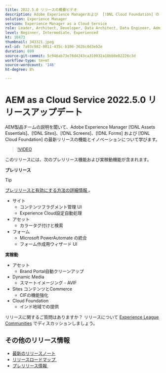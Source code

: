 ```yaml
---
title: 2022.5.0 リリースの概要ビデオ
description: Adobe Experience Managerおよび  [!DNL Cloud Foundation] の 2022-5-0 リリースの最新機能とイノベーションについ  [!DNL Assets Essentials], [!DNL Sites], [!DNL Screens], [!DNL Forms]  説明します。
solution: Experience Manager
version: Experience Manager as a Cloud Service
role: Leader, Architect, Developer, Data Architect, Data Engineer, Admin, User
level: Beginner, Intermediate, Experienced
kt: 10473
thumbnail: 343321.jpeg
exl-id: 7a93c982-8011-435c-b106-362bc0d3eb2e
duration: 699
source-git-commit: 5c946ab73e78d4243ca310032a10bb8e82228c3d
workflow-type: tm+mt
source-wordcount: '146'
ht-degree: 8%

---
```


# AEM as a Cloud Service 2022.5.0 リリースアップデート

AEM製品チームの説明を聞いて、Adobe Experience Manager [!DNL Assets Essentials]、[!DNL Sites]、[!DNL Screens]、[!DNL Forms] および [!DNL Cloud Foundation] の最新リリースの機能とイノベーションについて学びます。

>[!VIDEO](https://video.tv.adobe.com/v/343321/?quality=12&learn=on)

このリリースには、次のプレリリース機能および実稼動機能が含まれます。

**プレリリース**

>[!TIP]
>
>[&#x200B; プレリリースと有効にする方法の詳細情報 &#x200B;](https://experienceleague.adobe.com/docs/experience-manager-cloud-service/content/release-notes/prerelease.html?lang=ja)。

* サイト
   * コンテンツフラグメント管理 UI
   * Experience Cloud設定自動処理
* アセット
   * カラータグ付けと検索
* フォーム
   * Microsoft PowerAutomate の統合
   * フォーム作成用ウィザード UI

**実稼動**

* アセット
   * Brand Portal自動クリーンアップ
* Dynamic Media
   * スマートイメージング - AVIF
* Sites コンテンツとCommerce
   * CIFの機能強化
* Cloud Foundation
   * インド地域での提供

リリースに関するご質問はありますか？  リリースについて [Experience League Communities](https://adobe.ly/3NDPR8Y) でディスカッションしましょう。

## その他のリリース情報

* [最新のリリースノート](https://experienceleague.adobe.com/docs/experience-manager-cloud-service/content/release-notes/home.html?lang=ja)
* [&#x200B; リリースロードマップ &#x200B;](https://experienceleague.adobe.com/docs/experience-manager-release-information/aem-release-updates/update-releases-roadmap.html?lang=ja)
* [&#x200B; プレリリース情報 &#x200B;](https://experienceleague.adobe.com/docs/experience-manager-cloud-service/content/release-notes/prerelease.html?lang=ja)
